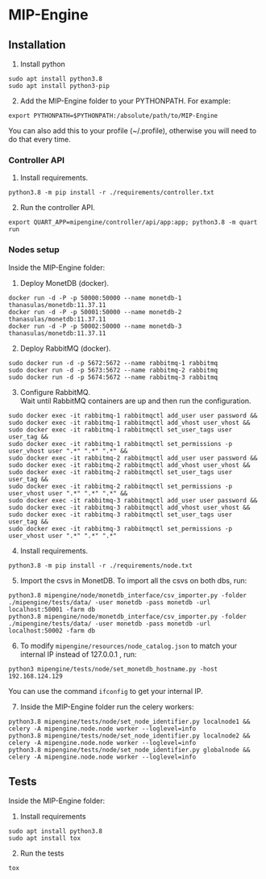 # MIP-Engine

## Installation

1. Install python <br/>
```
sudo apt install python3.8
sudo apt install python3-pip
```

2. Add the MIP-Engine folder to your PYTHONPATH. For example:
```
export PYTHONPATH=$PYTHONPATH:/absolute/path/to/MIP-Engine
```
You can also add this to your profile (~/.profile), otherwise you will need to do that every time.

### Controller API

1. Install requirements. <br/>
```
python3.8 -m pip install -r ./requirements/controller.txt 
```

2. Run the controller API. <br/>
```
export QUART_APP=mipengine/controller/api/app:app; python3.8 -m quart run
```

### Nodes setup
Inside the MIP-Engine folder:

1. Deploy MonetDB (docker). <br/>
```
docker run -d -P -p 50000:50000 --name monetdb-1 thanasulas/monetdb:11.37.11
docker run -d -P -p 50001:50000 --name monetdb-2 thanasulas/monetdb:11.37.11
docker run -d -P -p 50002:50000 --name monetdb-3 thanasulas/monetdb:11.37.11
```

2. Deploy RabbitMQ (docker). <br/>
```
sudo docker run -d -p 5672:5672 --name rabbitmq-1 rabbitmq
sudo docker run -d -p 5673:5672 --name rabbitmq-2 rabbitmq
sudo docker run -d -p 5674:5672 --name rabbitmq-3 rabbitmq
```

3. Configure RabbitMQ. <br/>
   Wait until RabbitMQ containers are up and then run the configuration.
```
sudo docker exec -it rabbitmq-1 rabbitmqctl add_user user password &&
sudo docker exec -it rabbitmq-1 rabbitmqctl add_vhost user_vhost &&
sudo docker exec -it rabbitmq-1 rabbitmqctl set_user_tags user user_tag &&
sudo docker exec -it rabbitmq-1 rabbitmqctl set_permissions -p user_vhost user ".*" ".*" ".*" &&
sudo docker exec -it rabbitmq-2 rabbitmqctl add_user user password &&
sudo docker exec -it rabbitmq-2 rabbitmqctl add_vhost user_vhost &&
sudo docker exec -it rabbitmq-2 rabbitmqctl set_user_tags user user_tag &&
sudo docker exec -it rabbitmq-2 rabbitmqctl set_permissions -p user_vhost user ".*" ".*" ".*" &&
sudo docker exec -it rabbitmq-3 rabbitmqctl add_user user password &&
sudo docker exec -it rabbitmq-3 rabbitmqctl add_vhost user_vhost &&
sudo docker exec -it rabbitmq-3 rabbitmqctl set_user_tags user user_tag &&
sudo docker exec -it rabbitmq-3 rabbitmqctl set_permissions -p user_vhost user ".*" ".*" ".*"
```

4. Install requirements. <br/>
```
python3.8 -m pip install -r ./requirements/node.txt
```

5. Import the csvs in MonetDB. To import all the csvs on both dbs, run:
```
python3.8 mipengine/node/monetdb_interface/csv_importer.py -folder ./mipengine/tests/data/ -user monetdb -pass monetdb -url localhost:50001 -farm db
python3.8 mipengine/node/monetdb_interface/csv_importer.py -folder ./mipengine/tests/data/ -user monetdb -pass monetdb -url localhost:50002 -farm db
```

6. To modify `mipengine/resources/node_catalog.json` to match your internal IP instead of 127.0.0.1 , run:
```
python3 mipengine/tests/node/set_monetdb_hostname.py -host 192.168.124.129
```
You can use the command `ifconfig` to get your internal IP.

7. Inside the MIP-Engine folder run the celery workers: <br/>
```
python3.8 mipengine/tests/node/set_node_identifier.py localnode1 && celery -A mipengine.node.node worker --loglevel=info
python3.8 mipengine/tests/node/set_node_identifier.py localnode2 && celery -A mipengine.node.node worker --loglevel=info
python3.8 mipengine/tests/node/set_node_identifier.py globalnode && celery -A mipengine.node.node worker --loglevel=info
```

## Tests
Inside the MIP-Engine folder:

1. Install requirements <br/>
```
sudo apt install python3.8
sudo apt install tox
```

2. Run the tests <br/>
```
tox
```
